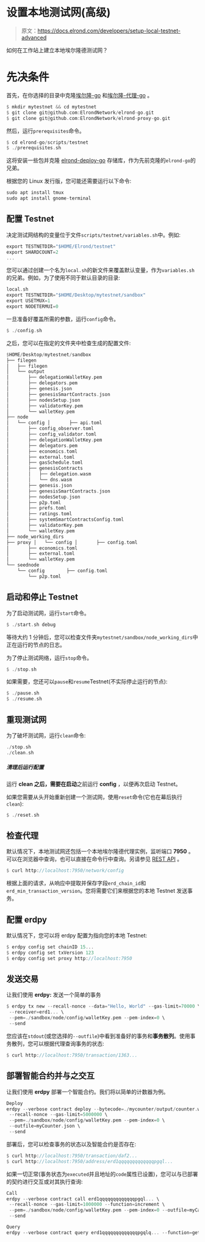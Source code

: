 # 设置本地测试网(高级)

> 原文：<https://docs.elrond.com/developers/setup-local-testnet-advanced>

 如何在工作站上建立本地埃尔隆德测试网？

# **先决条件**

首先，在你选择的目录中克隆[埃尔隆-go](https://github.com/ElrondNetwork/elrond-go) 和[埃尔隆-代理-go](https://github.com/ElrondNetwork/elrond-proxy-go) 。

```rust
$ mkdir mytestnet && cd mytestnet
$ git clone git@github.com:ElrondNetwork/elrond-go.git
$ git clone git@github.com:ElrondNetwork/elrond-proxy-go.git 
```

然后，运行`prerequisites`命令。

```rust
$ cd elrond-go/scripts/testnet
$ ./prerequisites.sh 
```

这将安装一些包并克隆 [elrond-deploy-go](https://github.com/ElrondNetwork/elrond-deploy-go) 存储库，作为先前克隆的`elrond-go`的兄弟。

根据您的 Linux 发行版，您可能还需要运行以下命令:

```rust
sudo apt install tmux
sudo apt install gnome-terminal 
```

## **配置 Testnet**

决定测试网结构的变量位于文件`scripts/testnet/variables.sh`中。例如:

```rust
export TESTNETDIR="$HOME/Elrond/testnet"
export SHARDCOUNT=2
... 
```

您可以通过创建一个名为`local.sh`的新文件来覆盖默认变量，作为`variables.sh`的兄弟。例如，为了使用不同于默认目录的目录:

```rust
local.sh
export TESTNETDIR="$HOME/Desktop/mytestnet/sandbox"
export USETMUX=1
export NODETERMUI=0 
```

一旦准备好覆盖所需的参数，运行`config`命令。

```rust
$ ./config.sh 
```

之后，您可以在指定的文件夹中检查生成的配置文件:

```rust
$HOME/Desktop/mytestnet/sandbox
├── filegen
│   ├── filegen
│   └── output
│       ├── delegationWalletKey.pem
│       ├── delegators.pem
│       ├── genesis.json
│       ├── genesisSmartContracts.json
│       ├── nodesSetup.json
│       ├── validatorKey.pem
│       └── walletKey.pem
├── node
│   └── config │       ├── api.toml
│       ├── config_observer.toml
│       ├── config_validator.toml
│       ├── delegationWalletKey.pem
│       ├── delegators.pem
│       ├── economics.toml
│       ├── external.toml
│       ├── gasSchedule.toml
│       ├── genesisContracts
│       │   ├── delegation.wasm
│       │   └── dns.wasm
│       ├── genesis.json
│       ├── genesisSmartContracts.json
│       ├── nodesSetup.json
│       ├── p2p.toml
│       ├── prefs.toml
│       ├── ratings.toml
│       ├── systemSmartContractsConfig.toml
│       ├── validatorKey.pem
│       └── walletKey.pem
├── node_working_dirs
├── proxy │   └── config │       ├── config.toml
│       ├── economics.toml
│       ├── external.toml
│       └── walletKey.pem
└── seednode
    └── config        ├── config.toml
        └── p2p.toml 
```

## **启动和停止 Testnet**

为了启动测试网，运行`start`命令。

```rust
$ ./start.sh debug 
```

等待大约 1 分钟后，您可以检查文件夹`mytestnet/sandbox/node_working_dirs`中正在运行的节点的日志。

为了停止测试网络，运行`stop`命令。

```rust
$ ./stop.sh 
```

如果需要，您还可以`pause`和`resume`Testnet(不实际停止运行的节点):

```rust
$ ./pause.sh
$ ./resume.sh 
```

## **重现测试网**

为了破坏测试网，运行`clean`命令:

```rust
./stop.sh
./clean.sh 
```

##### 清理后运行配置

运行 **clean 之后，**需要在**启动**之前运行 **config** ，以便再次启动 Testnet。

如果您需要从头开始重新创建一个测试网，使用`reset`命令(它也在幕后执行`clean`):

```rust
$ ./reset.sh 
```

## **检查代理**

默认情况下，本地测试网还包括一个本地埃尔隆德代理实例，监听端口 **7950** 。可以在浏览器中查询，也可以直接在命令行中查询。另请参见 [REST API](/sdk-and-tools/rest-api/rest-api) 。

```rust
$ curl http://localhost:7950/network/config 
```

根据上面的请求，从响应中提取并保存字段`erd_chain_id`和`erd_min_transaction_version`。您将需要它们来根据您的本地 Testnet 发送事务。

## **配置 erdpy**

默认情况下，您可以将 erdpy 配置为指向您的本地 Testnet:

```rust
$ erdpy config set chainID 15...
$ erdpy config set txVersion 123
$ erdpy config set proxy http://localhost:7950 
```

## **发送交易**

让我们使用 **erdpy:** 发送一个简单的事务

```rust
$ erdpy tx new --recall-nonce --data="Hello, World" --gas-limit=70000 \
 --receiver=erd1... \
 --pem=./sandbox/node/config/walletKey.pem --pem-index=0 \
 --send 
```

您应该在`stdout`(或您选择的`--outfile`)中看到准备好的事务和**事务散列**。使用事务散列，您可以根据代理查询事务的状态:

```rust
$ curl http://localhost:7950/transaction/1363... 
```

## **部署智能合约并与之交互**

让我们使用 **erdpy** 部署一个智能合约。我们将以简单的计数器为例。

```rust
Deploy
erdpy --verbose contract deploy --bytecode=./mycounter/output/counter.wasm \
 --recall-nonce --gas-limit=5000000 \
 --pem=./sandbox/node/config/walletKey.pem --pem-index=0 \
 --outfile=myCounter.json \
 --send 
```

部署后，您可以检查事务的状态以及智能合约是否存在:

```rust
$ curl http://localhost:7950/transaction/daf2...
$ curl http://localhost:7950/address/erd1qqqqqqqqqqqqqpgql... 
```

如果一切正常(事务状态为`executed`并且地址的`code`属性已设置)，您可以与已部署的契约进行交互或对其执行查询:

```rust
Call
erdpy --verbose contract call erd1qqqqqqqqqqqqqpgql... \
 --recall-nonce --gas-limit=1000000 --function=increment \
 --pem=./sandbox/node/config/walletKey.pem --pem-index=0 --outfile=myCall.json \
 --send 
```

```rust
Query
erdpy --verbose contract query erd1qqqqqqqqqqqqqpgqlq... --function=get 
```